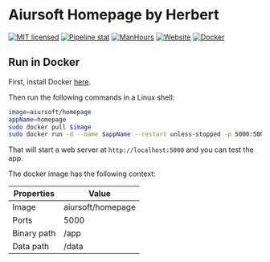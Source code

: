 # Aiursoft Homepage by Herbert

[![MIT licensed](https://img.shields.io/badge/license-MIT-blue.svg)](https://gitlab.aiursoft.com/aiursoft/homepage/-/blob/master/LICENSE)
[![Pipeline stat](https://gitlab.aiursoft.com/aiursoft/homepage/badges/master/pipeline.svg)](https://gitlab.aiursoft.com/aiursoft/homepage/-/pipelines)
[![ManHours](https://manhours.aiursoft.com/r/gitlab.aiursoft.com/aiursoft/homepage.svg)](https://gitlab.aiursoft.com/aiursoft/homepage/-/commits/master?ref_type=heads)
[![Website](https://img.shields.io/website?url=https%3A%2F%2Fwww.aiursoft.com%2F)](https://www.aiursoft.com)
[![Docker](https://img.shields.io/docker/pulls/aiursoft/homepage.svg)](https://hub.docker.com/r/aiursoft/homepage)

## Run in Docker

First, install Docker [here](https://docs.docker.com/get-docker/).

Then run the following commands in a Linux shell:

```bash
image=aiursoft/homepage
appName=homepage
sudo docker pull $image
sudo docker run -d --name $appName --restart unless-stopped -p 5000:5000 -v /var/www/$appName:/data $image
```

That will start a web server at `http://localhost:5000` and you can test the app.

The docker image has the following context:

| Properties  | Value                                  |
|-------------|----------------------------------------|
| Image       | aiursoft/homepage      |
| Ports       | 5000                                   |
| Binary path | /app                                   |
| Data path   | /data                                  |
